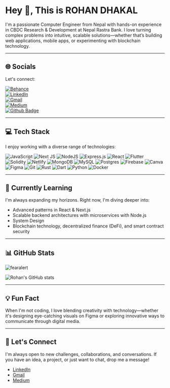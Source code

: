 # Hey 👋, This is **ROHAN DHAKAL**

I'm a passionate Computer Engineer from Nepal with hands-on experience in CBDC Research & Development at Nepal Rastra Bank. I love turning complex problems into intuitive, scalable solutions—whether that’s building web applications, mobile apps, or experimenting with blockchain technology.

---

## 🌐 Socials

Let's connect:

[![Behance](https://img.shields.io/badge/Behance-1769ff?logo=behance&logoColor=white)](https://behance.net/rohandhakal2)  
[![LinkedIn](https://img.shields.io/badge/LinkedIn-%230077B5.svg?logo=linkedin&logoColor=white)](https://linkedin.com/in/dhakalrohan)  
[![Gmail](https://img.shields.io/badge/-dhakalrohan229@gmail.com-c14438?style=flat&logo=Gmail&logoColor=white)](mailto:dhakalrohan229@gmail.com)  
[![Medium](https://img.shields.io/badge/Medium-000000?style=flat&logo=medium&logoColor=white)](https://medium.com/@dhakalrohan225)  
[![Github Badge](https://img.shields.io/badge/-fearalert-grey?style=flat&logo=github&logoColor=white)](https://github.com/fearalert)

---

## 💻 Tech Stack

I enjoy working with a diverse range of technologies:

![JavaScript](https://img.shields.io/badge/javascript-%23323330.svg?style=for-the-badge&logo=javascript&logoColor=%23F7DF1E)
![Next JS](https://img.shields.io/badge/Next-black?style=for-the-badge&logo=next.js&logoColor=white)
![NodeJS](https://img.shields.io/badge/node.js-6DA55F?style=for-the-badge&logo=node.js&logoColor=white)
![Express.js](https://img.shields.io/badge/express.js-%23404d59.svg?style=for-the-badge&logo=express&logoColor=%2361DAFB)
![React](https://img.shields.io/badge/react-%2320232a.svg?style=for-the-badge&logo=react&logoColor=%2361DAFB)
![Flutter](https://img.shields.io/badge/Flutter-%2302569B.svg?style=for-the-badge&logo=Flutter&logoColor=white)
![Solidity](https://img.shields.io/badge/Solidity-%23363636.svg?style=for-the-badge&logo=solidity&logoColor=white)
![Netlify](https://img.shields.io/badge/netlify-%23000000.svg?style=for-the-badge&logo=netlify&logoColor=#00C7B7)
![MongoDB](https://img.shields.io/badge/MongoDB-%234ea94b.svg?style=for-the-badge&logo=mongodb&logoColor=white)
![MySQL](https://img.shields.io/badge/mysql-4479A1.svg?style=for-the-badge&logo=mysql&logoColor=white)
![Postgres](https://img.shields.io/badge/postgres-%23316192.svg?style=for-the-badge&logo=postgresql&logoColor=white)
![Firebase](https://img.shields.io/badge/firebase-a08021?style=for-the-badge&logo=firebase&logoColor=ffcd34)
![Canva](https://img.shields.io/badge/Canva-%2300C4CC.svg?style=for-the-badge&logo=Canva&logoColor=white)
![Figma](https://img.shields.io/badge/figma-%23F24E1E.svg?style=for-the-badge&logo=figma&logoColor=white)
![Git](https://img.shields.io/badge/git-%23F05033.svg?style=for-the-badge&logo=git&logoColor=white)
![Rust](https://img.shields.io/badge/rust-%23000000.svg?style=for-the-badge&logo=rust&logoColor=white)
![Dart](https://img.shields.io/badge/dart-%230175C2.svg?style=for-the-badge&logo=dart&logoColor=white)
![Python](https://img.shields.io/badge/python-%233472A3.svg?style=for-the-badge&logo=python&logoColor=white)
![Docker](https://img.shields.io/badge/docker-%233492A3.svg?style=for-the-badge&logo=docker&logoColor=white)

---

## 🌱 Currently Learning

I'm always expanding my horizons. Right now, I'm diving deeper into:

- Advanced patterns in React & Next.js  
- Scalable backend architectures with microservices with Node.js
- System Design
- Blockchain technology, decentralized finance (DeFi), and smart contract security
  
---

## 📊 GitHub Stats

<p align="left">
  <img src="https://komarev.com/ghpvc/?username=fearalert&label=Profile%20views&color=0e75b6&style=flat" alt="fearalert" />
</p>

<p align="left">
  <img src="https://github-readme-stats.vercel.app/api?username=fearalert&show_icons=true&theme=tokyonight" alt="Rohan's GitHub stats" />
</p>

---

## 💡 Fun Fact

When I'm not coding, I love blending creativity with technology—whether it's designing eye-catching visuals on Figma or exploring innovative ways to communicate through digital media.

---

## 🤝 Let's Connect

I'm always open to new challenges, collaborations, and conversations. If you have an idea, a project, or just want to chat, drop me a message!

- [LinkedIn](https://linkedin.com/in/dhakalrohan)
- [Gmail](mailto:dhakalrohan229@gmail.com)
- [Medium](https://medium.com/@dhakalrohan225)

